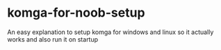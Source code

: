 # komga-for-noob-setup
An easy explanation to setup komga for windows and linux so it actually works and also run it on startup
